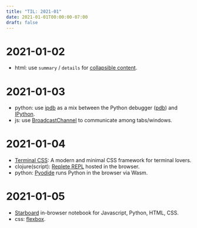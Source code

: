 ```yaml
---
title: "TIL: 2021-01"
date: 2021-01-01T00:00:00-07:00
draft: false
---
```



# 2021-01-02
  - html: use `summary` / `details` for [collapsible content](https://css-tricks.com/quick-reminder-that-details-summary-is-the-easiest-way-ever-to-make-an-accordion/).

# 2021-01-03
  - python: use [ipdb](https://github.com/gotcha/ipdb) as a mix between the Python debugger ([pdb](https://docs.python.org/3/library/pdb.html)) and [IPython](https://ipython.org/).
  - js: use [BroadcastChannel](https://developer.mozilla.org/en-US/docs/Web/API/Broadcast_Channel_API) to communicate among tabs/windows.

# 2021-01-04
  - [Terminal CSS](https://terminalcss.xyz/): A modern and minimal CSS framework for terminal lovers. 
  - clojure(script): [Replete REPL](https://replete-repl.org/) hosted in the browser.
  - python: [Pyodide](https://github.com/iodide-project/pyodide) runs Python in the browser via Wasm.
  
# 2021-01-05
  - [Starboard](https://starboard.gg/) in-browser notebook for Javascript, Python, HTML, CSS.
  - css: [flexbox](https://css-tricks.com/snippets/css/a-guide-to-flexbox/).
